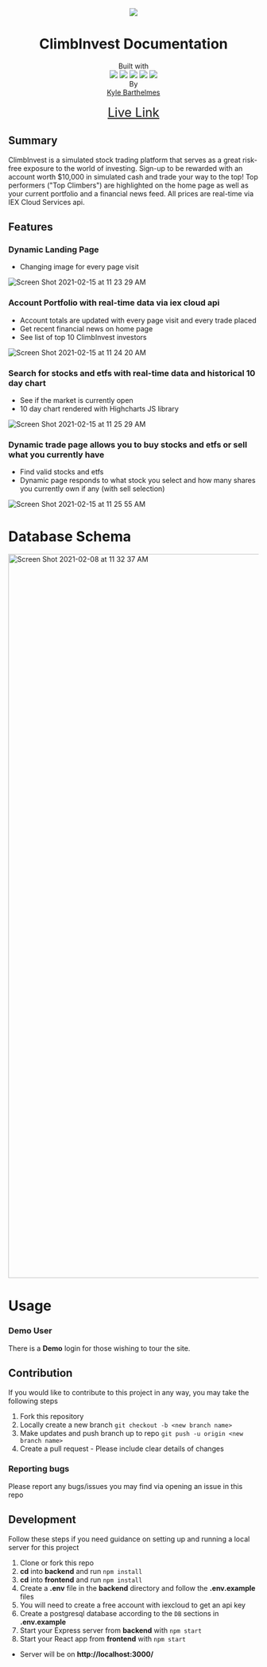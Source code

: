 <div align='center'>
<img src='https://user-images.githubusercontent.com/67812737/107834893-a5758900-6d65-11eb-9620-ef91823b7558.png' />
</div>
<h1 align='center'>ClimbInvest Documentation</h1>

<div align='center'>Built with 
<br>
<img src="https://img.icons8.com/color/48/000000/javascript.png"/>
<img src="https://img.icons8.com/color/48/000000/css3.png"/>
<img src="https://img.icons8.com/officel/40/000000/react.png"/>
<img src="https://img.icons8.com/color/48/000000/redux.png"/>
<img src="https://img.icons8.com/color/48/000000/postgreesql.png"/>
</div>
<div align='center'>By
<br>
<a href='https://www.linkedin.com/in/kyle-barthelmes-a5120b51/'>Kyle Barthelmes </a>
</div>
<br>
<div align='center' style='font-size: 25px'>
<a href='https://climbinvest.herokuapp.com/'>Live Link</a>
</div>


## Summary
ClimbInvest is a simulated stock trading platform that serves as a great risk-free exposure to the world of investing. Sign-up to be rewarded with an account worth $10,000 in simulated cash and trade your way to the top! Top performers ("Top Climbers") are highlighted on the home page as well as your current portfolio and a financial news feed. All prices are real-time via IEX Cloud Services api. 

## Features
### Dynamic Landing Page
- Changing image for every page visit

![Screen Shot 2021-02-15 at 11 23 29 AM](https://user-images.githubusercontent.com/67812737/107973173-e696b480-6f82-11eb-844e-5fd264a6e308.png)


### Account Portfolio with real-time data via iex cloud api
  - Account totals are updated with every page visit and every trade placed
  - Get recent financial news on home page
  - See list of top 10 ClimbInvest investors

![Screen Shot 2021-02-15 at 11 24 20 AM](https://user-images.githubusercontent.com/67812737/107973338-1d6cca80-6f83-11eb-8eae-a82d285b9400.png)

### Search for stocks and etfs with real-time data and historical 10 day chart
  - See if the market is currently open 
  - 10 day chart rendered with Highcharts JS library

  ![Screen Shot 2021-02-15 at 11 25 29 AM](https://user-images.githubusercontent.com/67812737/107973568-5ad15800-6f83-11eb-8050-f5b68f1266d1.png)

### Dynamic trade page allows you to buy stocks and etfs or sell what you currently have
  - Find valid stocks and etfs
  - Dynamic page responds to what stock you select and how many shares you currently own if any (with sell selection)

  ![Screen Shot 2021-02-15 at 11 25 55 AM](https://user-images.githubusercontent.com/67812737/107973993-f1057e00-6f83-11eb-817f-80ef9aaa7cbb.png)


# Database Schema
<img width="1458" alt="Screen Shot 2021-02-08 at 11 32 37 AM" src="https://user-images.githubusercontent.com/67812737/107974294-5f4a4080-6f84-11eb-869c-f91d34e12c49.png">
<br />

# Usage 

### Demo User
There is a **Demo** login for those wishing to tour the site.

## Contribution
If you would like to contribute to this project in any way, you may take the following steps
  1. Fork this repository
  2. Locally create a new branch `git checkout -b <new branch name>`
  3. Make updates and push branch up to repo `git push -u origin <new branch name>`
  4. Create a pull request
    - Please include clear details of changes 
  
  ### Reporting bugs
  Please report any bugs/issues you may find via opening an issue in this repo

  ## Development
  Follow these steps if you need guidance on setting up and running a local server for this project
  1. Clone or fork this repo
  2. **cd** into **backend** and run `npm install`
  3. **cd** into **frontend** and run `npm install`
  4. Create a **.env** file in the **backend** directory and follow the **.env.example** files
  6. You will need to create a free account with iexcloud to get an api key
  5. Create a postgresql database according to the `DB` sections in **.env.example**
  6. Start your Express server from **backend** with `npm start`
  7. Start your React app from **frontend** with `npm start`
  - Server will be on **http://localhost:3000/**

